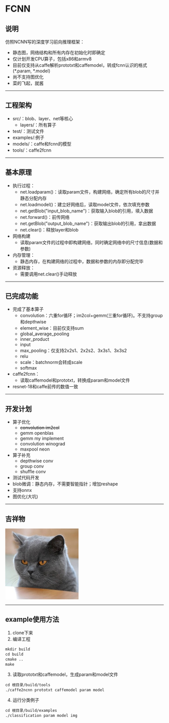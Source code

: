 # FCNN

## 说明

仿照NCNN写的深度学习前向推理框架：
* 静态图，网络结构和所有内存在初始化时即确定
* 仅计划开发CPU算子，包括x86和armv8
* 目前仅支持从caffe解析prototxt和caffemodel，转成fcnn认识的格式(*.param, *.model)
* 尚不支持图优化
* 菜的飞起，就酱

------

## 工程架构

- src/：blob、layer、net等核心
  - layers/：所有算子
- test/：测试文件
- examples/:例子
- models/：caffe和fcnn的模型
- tools/：caffe2fcnn

------

## 基本原理

* 执行过程：
  * net.loadparam()：读取param文件，构建网络，确定所有blob的尺寸并静态分配内存
  * net.loadmodel()：建立好网络后，读取model文件，依次填充参数
  * net.getBlob("input_blob_name")：获取输入blob的引用，填入数据
  * net.forward()：前传网络
  * net.getBlob("output_blob_name")：获取输出blob的引用，拿出数据
  * net.clear()：释放layer和blob
* 网络构建
  * 读取param文件的过程中即构建网络，同时确定网络中的尺寸信息(数据和参数)
* 内存管理：
  * 静态内存，在构建网络的过程中，数据和参数的内存即分配完毕
* 资源释放：
  * 需要调用net.clear()手动释放

------

## 已完成功能

* 完成了基本算子
  * convolution：六重for循环；im2col+gemm(三重for循环)。不支持group和depthwise
  * element_wise：目前仅支持sum
  * global_average_pooling
  * inner_product
  * input
  * max_pooling：仅支持2x2s1、2x2s2、3x3s1、3x3s2
  * relu
  * scale：batchnorm会转成scale
  * softmax
* caffe2fcnn：
  * 读取caffemodel和prototxt，转换成param和model文件
* resnet-18和caffe前传的数值一致

------

## 开发计划

* 算子优化
  * ~~convolution im2col~~
  * gemm openblas
  * gemm my implement
  * convolution winograd
  * maxpool neon
* 算子补充
  * depthwise conv
  * group conv
  * shuffle conv
* 测试代码开发
* blob微调：静态内存，不需要智能指针；增加reshape
* 支持onnx
* 图优化(大坑)

------

## 吉祥物

![logo.jpg](examples/logo.jpg)

------

## example使用方法

1. clone下来
2. 编译工程

```
mkdir build
cd build
cmake ..
make
```

3. 读取prototxt和caffemodel，生成param和model文件

```
cd 根目录/build/tools
./caffe2ncnn prototxt caffemodel param model
```

4. 运行分类例子

```
cd 根目录/build/examples
./classification param model img
```


